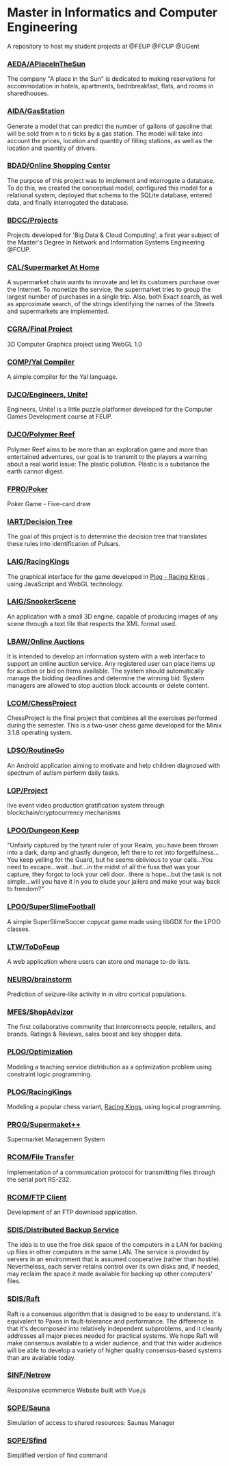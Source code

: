 # Master in Informatics and Computer Engineering

A repository to host my student projects at @FEUP @FCUP @UGent

### [AEDA/APlaceInTheSun](https://github.com/afonsobspinto/FEUP/tree/master/AEDA/APlaceInTheSun)
The company "A place in the Sun" is dedicated to making reservations for accommodation in hotels, apartments, bednbreakfast, flats, and rooms in sharedhouses.

### [AIDA/GasStation](https://github.com/afonsobspinto/Master-Informatics-and-Computer-Engineering/tree/master/AIAD/GasStation)
Generate a model that can predict the number of gallons of gasoline that will be sold from n to n ticks by a gas station. The model will take into account the prices, location and quantity of filling stations, as well as the location and quantity of drivers.

### [BDAD/Online Shopping Center](https://github.com/afonsobspinto/FEUP/tree/master/BDAD/Online%20Shopping%20Center)
The purpose of this project was to implement and interrogate a database. To do this, we created the conceptual model, configured this model for a relational system, deployed that schema to the SQLite database, entered data, and finally interrogated the database.

### [BDCC/Projects](https://github.com/afonsobspinto/Master-Informatics-and-Computer-Engineering/tree/master/BDCC/Projects)
Projects developed for 'Big Data & Cloud Computing', a first year subject of the Master's Degree in Network and Information Systems Engineering @FCUP.

### [CAL/Supermarket At Home](https://github.com/afonsobspinto/FEUP/tree/master/CAL/Supermarket%20At%20Home)
A supermarket chain wants to innovate and let its customers purchase over the Internet. 
To monetize the service, the supermarket tries to group the largest number of purchases in a single trip.
Also, both Exact search, as well as approximate search, of the strings identifying the names of the Streets and supermarkets are implemented.

### [CGRA/Final Project](https://github.com/afonsobspinto/FEUP/tree/master/CGRA/FinalProject)
3D Computer Graphics project using WebGL 1.0

### [COMP/Yal Compiler](https://github.com/afonsobspinto/FEUP/tree/master/COMP)
A simple compiler for the Yal language.

### [DJCO/Engineers, Unite!](https://github.com/afonsobspinto/FEUP/tree/master/DJCO/EngineersUnite)
Engineers, Unite! is a little puzzle platformer developed for the Computer Games Development course at FEUP.

### [DJCO/Polymer Reef](https://github.com/afonsobspinto/FEUP/tree/master/DJCO/PolymerReef)
Polymer Reef aims to be more than an exploration game and more than entertained adventures, our goal is to transmit to the players a warning about a real world issue: The plastic pollution. Plastic is a substance the earth cannot digest. 

### [FPRO/Poker](https://github.com/afonsobspinto/FEUP/tree/master/FPRO/Poker/src)
Poker Game - Five-card draw 

### [IART/Decision Tree](https://github.com/afonsobspinto/FEUP/tree/master/IART/Project)
The goal of this project is to determine the decision tree that translates these rules into identification of Pulsars.

### [LAIG/RacingKings](https://github.com/afonsobspinto/FEUP/tree/master/LAIG/RacingKings)
The graphical interface for the game developed in [Plog - Racing Kings](https://github.com/afonsobspinto/FEUP/tree/master/PLOG/RacingKings) , using JavaScript and WebGL technology.

### [LAIG/SnookerScene](https://github.com/afonsobspinto/FEUP/tree/master/LAIG/SnookerScene)
An application with a small 3D engine, capable of producing images of any scene through a text file that respects the XML format used.

### [LBAW/Online Auctions](https://github.com/afonsobspinto/FEUP/tree/master/LBAW)
It is intended to develop an information system with a web interface to support an online auction service. Any registered user can place items up for auction or bid on items available. The system should automatically manage the bidding deadlines and determine the winning bid. System managers are allowed to stop auction block accounts or delete content.

### [LCOM/ChessProject](https://github.com/afonsobspinto/FEUP/tree/master/LCOM)
 ChessProject is the final project that combines all the exercises performed during the semester. This is a two-user chess game developed for the Minix 3.1.8 operating system.

### [LDSO/RoutineGo](https://github.com/afonsobspinto/Master-Informatics-and-Computer-Engineering/tree/master/LDSO)
An Android application aiming to motivate and help children diagnosed with spectrum of autism perform daily tasks.

### [LGP/Project](https://github.com/afonsobspinto/Master-Informatics-and-Computer-Engineering/tree/master/LGP)
live event video production gratification system through blockchain/cryptocurrency mechanisms

### [LPOO/Dungeon Keep](https://github.com/afonsobspinto/FEUP/tree/master/LPOO/Dungeon%20Keep) 
"Unfairly captured by the tyrant ruler of your Realm, you have been thrown into a dark, damp and ghastly dungeon, left there to rot into forgetfulness... You keep yelling for the Guard, but he seems oblivious to your calls...You need to escape...wait...but...in the midst of all the fuss that was your capture, they forgot to lock your cell door...there is hope...but the task is not simple...will you have it in you to elude your jailers and make your way back to freedom?"

### [LPOO/SuperSlimeFootball](https://github.com/afonsobspinto/FEUP/tree/master/LPOO/SuperSlimeSoccer)
A simple SuperSlimeSoccer copycat game made using libGDX for the LPOO classes.

### [LTW/ToDoFeup](https://github.com/afonsobspinto/FEUP/tree/master/LTW/ToDoFeup)
A web application where users can store and manage to-do lists.

### [NEURO/brainstorm](https://github.com/afonsobspinto/Master-Informatics-and-Computer-Engineering/tree/master/NEURO/brainstorm-2019)
Prediction of seizure-like activity in in vitro cortical populations.

### [MFES/ShopAdvizor](https://github.com/afonsobspinto/Master-Informatics-and-Computer-Engineering/tree/master/MFES/ShopAdvizor)
The first collaborative community that interconnects people, retailers, and brands. Ratings & Reviews, sales boost and key shopper data.

### [PLOG/Optimization](https://github.com/afonsobspinto/FEUP/tree/master/PLOG/Optimization)
Modeling a teaching service distribution as a optimization problem using constraint logic programming.

### [PLOG/RacingKings](https://github.com/afonsobspinto/FEUP/tree/master/PLOG/RacingKings)
Modeling a popular chess variant, [Racing Kings](https://lichess.org/variant/racingKings), using logical programming.

### [PROG/Supermaket++](https://github.com/afonsobspinto/FEUP/tree/master/PROG/Supermaket++)
Supermarket Management System
	
### [RCOM/File Transfer](https://github.com/afonsobspinto/FEUP/tree/master/RCOM/File%20Transfer)
Implementation of a communication protocol for transmitting files through the serial port RS-232.

### [RCOM/FTP Client](https://github.com/afonsobspinto/FEUP/tree/master/RCOM/FTP%20Client)
Development of an FTP download application.

### [SDIS/Distributed Backup Service](https://github.com/afonsobspinto/FEUP/tree/master/SDIS/distributed%20backup%20service) 
The idea is to use the free disk space of the computers in a LAN for backing up files in other computers in the same LAN. The service is provided by servers in an environment that is assumed cooperative (rather than hostile). Nevertheless, each server retains control over its own disks and, if needed, may reclaim the space it made available for backing up other computers' files.

### [SDIS/Raft](https://github.com/afonsobspinto/FEUP/tree/master/SDIS/raft) 
Raft is a consensus algorithm that is designed to be easy to understand. It's equivalent to Paxos in fault-tolerance and performance. The difference is that it's decomposed into relatively independent subproblems, and it cleanly addresses all major pieces needed for practical systems. We hope Raft will make consensus available to a wider audience, and that this wider audience will be able to develop a variety of higher quality consensus-based systems than are available today.

### [SINF/Netrow](https://github.com/afonsobspinto/Master-Informatics-and-Computer-Engineering/tree/master/SINF/Netrow)
Responsive ecommerce Website built with Vue.js

### [SOPE/Sauna](https://github.com/afonsobspinto/FEUP/tree/master/SOPE/sauna) 
Simulation of access to shared resources: Saunas Manager

### [SOPE/Sfind](https://github.com/afonsobspinto/FEUP/tree/master/SOPE/sfind)
Simplified version of find command

